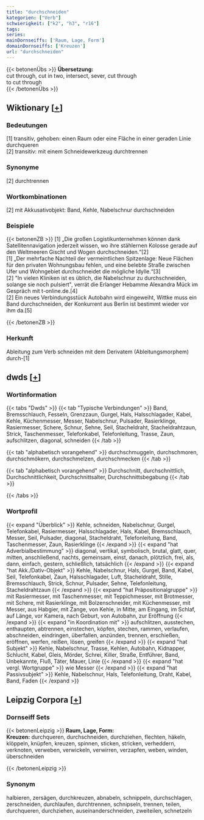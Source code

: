 ```yaml
---
title: "durchschneiden"
kategorien: ["Verb"]
schwierigkeit: ["k2", "h3", "r16"]
tags:
series:
mainDornseiffs: ['Raum, Lage, Form']
domainDornseiffs: ['Kreuzen']
url: "durchschneiden"
---
```


{{< betonenÜbs >}}
**Übersetzung:**  
cut through, cut in two, intersect, sever, cut  through  
to cut through  
{{< /betonenÜbs >}}

## Wiktionary [[+](https://de.wiktionary.org/wiki/durchschneiden)]

### Bedeutungen
[1] transitiv, gehoben: einen Raum oder eine Fläche in einer geraden Linie durchqueren  
[2] transitiv: mit einem Schneidewerkzeug durchtrennen  

### Synonyme
[2] durchtrennen  

### Wortkombinationen
[2] mit Akkusativobjekt: Band, Kehle, Nabelschnur durchschneiden  

### Beispiele
{{< betonenZB >}}
[1] „Die großen Logistikunternehmen können dank Satellitennavigation jederzeit wissen, wo ihre stählernen Kolosse gerade auf den Weltmeeren Gischt und Wogen durchschneiden.“[2]  
[1] „Der mehrfache Nachteil der vermeintlichen Spitzenlage: Neue Flächen für den privaten Wohnungsbau fehlen, und eine belebte Straße zwischen Ufer und Wohngebiet durchschneidet die mögliche Idylle.“[3]  
[2]  "In vielen Kliniken ist es üblich, die Nabelschnur zu durchschneiden, solange sie noch pulsiert", verrät die Erlanger Hebamme Alexandra Mück im Gespräch mit t-online.de.[4]  
[2] Ein neues Verbindungsstück Autobahn wird eingeweiht, Wittke muss ein Band durchschneiden, der Konkurrent aus Berlin ist bestimmt wieder vor ihm da.[5]  

{{< /betonenZB >}}
### Herkunft
Ableitung zum Verb schneiden mit dem Derivatem (Ableitungsmorphem) durch-[1]  



## dwds [[+](https://www.dwds.de/wb/durchschneiden)]

### Wortinformation
{{< tabs "Dwds" >}}
{{< tab "Typische Verbindungen" >}}
Band, Bremsschlauch, Fesseln, Grenzzaun, Gurgel, Hals, Halsschlagader, Kabel, Kehle, Küchenmesser, Messer, Nabelschnur, Pulsader, Rasierklinge, Rasiermesser, Schere, Schnur, Sehne, Seil, Stacheldraht, Stacheldrahtzaun, Strick, Taschenmesser, Telefonkabel, Telefonleitung, Trasse, Zaun, aufschlitzen, diagonal, schneiden
{{< /tab >}}

{{< tab "alphabetisch vorangehend" >}}
durchschmuggeln, durchschmoren, durchschmökern, durchschmelzen, durchschmecken
{{< /tab >}}

{{< tab "alphabetisch vorangehend" >}}
Durchschnitt, durchschnittlich, Durchschnittlichkeit, Durchschnittsalter, Durchschnittsbegabung
{{< /tab >}}

{{< /tabs >}}

### Wortprofil
{{< expand "Überblick" >}} Kehle, schneiden, Nabelschnur, Gurgel, Telefonkabel, Rasiermesser, Halsschlagader, Hals, Kabel, Bremsschlauch, Messer, Seil, Pulsader, diagonal, Stacheldraht, Telefonleitung, Band, Taschenmesser, Zaun, Rasierklinge {{< /expand >}}
{{< expand "hat Adverbialbestimmung" >}} diagonal, vertikal, symbolisch, brutal, glatt, quer, mitten, anschließend, nachts, gemeinsam, einst, danach, plötzlich, frei, als, dann, einfach, gestern, schließlich, tatsächlich {{< /expand >}}
{{< expand "hat Akk./Dativ-Objekt" >}} Kehle, Nabelschnur, Hals, Gurgel, Band, Kabel, Seil, Telefonkabel, Zaun, Halsschlagader, Luft, Stacheldraht, Stille, Bremsschlauch, Strick, Schnur, Pulsader, Sehne, Telefonleitung, Stacheldrahtzaun {{< /expand >}}
{{< expand "hat Präpositionalgruppe" >}} mit Rasiermesser, mit Taschenmesser, mit Teppichmesser, mit Brotmesser, mit Schere, mit Rasierklinge, mit Bolzenschneider, mit Küchenmesser, mit Messer, aus Habgier, mit Zange, von Kehle, in Mitte, am Eingang, im Schlaf, auf Länge, vor Kamera, nach Geburt, von Autobahn, zur Eröffnung {{< /expand >}}
{{< expand "in Koordination mit" >}} aufschlitzen, ausstechen, enthaupten, abtrennen, einstechen, köpfen, stechen, rammen, verlaufen, abschneiden, eindringen, überfallen, anzünden, trennen, erschießen, eröffnen, werfen, reißen, lösen, greifen {{< /expand >}}
{{< expand "hat Subjekt" >}} Kehle, Nabelschnur, Trasse, Kehlen, Autobahn, Kidnapper, Schlucht, Kabel, Gleis, Mörder, Schrei, Killer, Straße, Entführer, Band, Unbekannte, Fluß, Täter, Mauer, Linie {{< /expand >}}
{{< expand "hat vergl. Wortgruppe" >}} wie Messer {{< /expand >}}
{{< expand "hat Passivsubjekt" >}} Kehle, Nabelschnur, Hals, Telefonleitung, Draht, Kabel, Band, Faden {{< /expand >}}

## Leipzig Corpora [[+](https://corpora.uni-leipzig.de/en/res?word=durchschneiden&corpusId=deu_newscrawl-public_2018)]

### Dornseiff Sets
{{< betonenLeipzig >}}
**Raum, Lage, Form:**  
**Kreuzen:** durchqueren, durchschneiden, durchziehen, flechten, häkeln, klöppeln, knüpfen, kreuzen, spinnen, sticken, stricken, verheddern, verknoten, verweben, verwickeln, verwirren, verzapfen, weben, winden, überschneiden  

{{< /betonenLeipzig >}}

### Synonym
halbieren, zersägen, durchkreuzen, abnabeln, schnippeln, durchschlagen, zerschneiden, durchlaufen, durchtrennen, schnipseln, trennen, teilen, durchqueren, durchziehen, auseinanderschneiden, zweiteilen, schnetzeln

